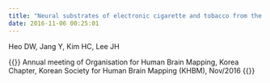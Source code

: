 ```yaml
---
title: "Neural substrates of electronic cigarette and tobacco from the psychophysiological interaction analysis: Preliminary findings"
date: 2016-11-06 00:25:01
---
```


Heo DW, Jang Y, Kim HC, Lee JH

{{<format bright-green>}}
Annual meeting of Organisation for Human Brain Mapping, Korea Chapter, Korean Society for Human Brain Mapping (KHBM), Nov/2016
{{</format>}}
